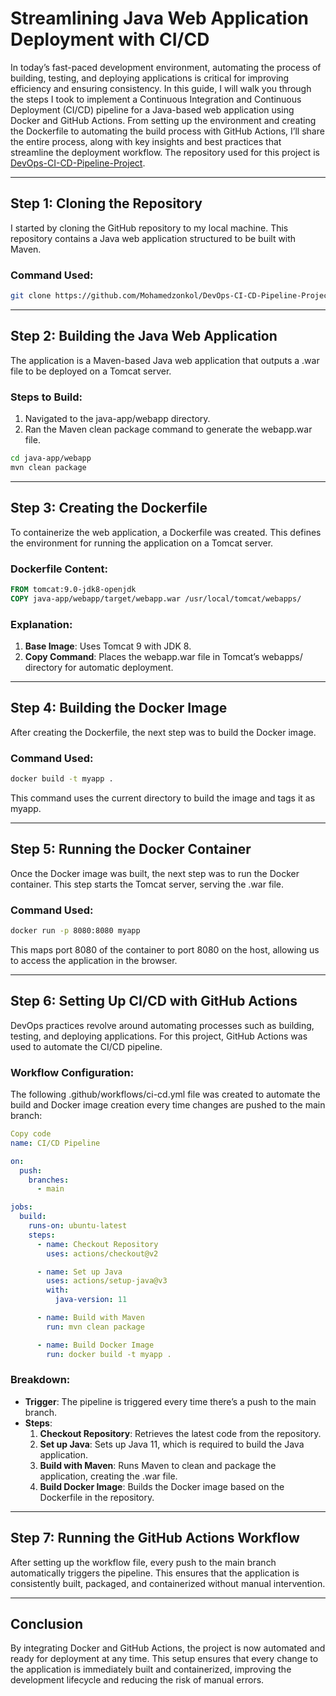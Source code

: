 # Streamlining Java Web Application Deployment with CI/CD

In today’s fast-paced development environment, automating the process of building, testing, and deploying applications is critical for improving efficiency and ensuring consistency. In this guide, I will walk you through the steps I took to implement a Continuous Integration and Continuous Deployment (CI/CD) pipeline for a Java-based web application using Docker and GitHub Actions. From setting up the environment and creating the Dockerfile to automating the build process with GitHub Actions, I’ll share the entire process, along with key insights and best practices that streamline the deployment workflow. The repository used for this project is [DevOps-CI-CD-Pipeline-Project](https://github.com/Mohamedzonkol/DevOps-CI-CD-Pipeline-Project).

***

## Step 1: Cloning the Repository

I started by cloning the GitHub repository to my local machine. This repository contains a Java web application structured to be built with Maven.

### Command Used:
```bash
git clone https://github.com/Mohamedzonkol/DevOps-CI-CD-Pipeline-Project.git
```
***

## Step 2: Building the Java Web Application
The application is a Maven-based Java web application that outputs a .war file to be deployed on a Tomcat server.

### Steps to Build:
1. Navigated to the java-app/webapp directory.
2. Ran the Maven clean package command to generate the webapp.war file.
```bash
cd java-app/webapp
mvn clean package
```
***

## Step 3: Creating the Dockerfile
To containerize the web application, a Dockerfile was created. This defines the environment for running the application on a Tomcat server.

### Dockerfile Content:
```Dockerfile
FROM tomcat:9.0-jdk8-openjdk
COPY java-app/webapp/target/webapp.war /usr/local/tomcat/webapps/
```

### Explanation:
1. **Base Image**: Uses Tomcat 9 with JDK 8.
2. **Copy Command**: Places the webapp.war file in Tomcat’s webapps/ directory for automatic deployment.

***


## Step 4: Building the Docker Image
After creating the Dockerfile, the next step was to build the Docker image.

### Command Used:
```bash
docker build -t myapp .
```
This command uses the current directory to build the image and tags it as myapp.

***

## Step 5: Running the Docker Container
Once the Docker image was built, the next step was to run the Docker container. This step starts the Tomcat server, serving the .war file.

### Command Used:
```bash
docker run -p 8080:8080 myapp
```
This maps port 8080 of the container to port 8080 on the host, allowing us to access the application in the browser.

***

## Step 6: Setting Up CI/CD with GitHub Actions
DevOps practices revolve around automating processes such as building, testing, and deploying applications. For this project, GitHub Actions was used to automate the CI/CD pipeline.

### Workflow Configuration:
The following .github/workflows/ci-cd.yml file was created to automate the build and Docker image creation every time changes are pushed to the main branch:
```yaml
Copy code
name: CI/CD Pipeline

on:
  push:
    branches:
      - main

jobs:
  build:
    runs-on: ubuntu-latest
    steps:
      - name: Checkout Repository
        uses: actions/checkout@v2

      - name: Set up Java
        uses: actions/setup-java@v3
        with:
          java-version: 11

      - name: Build with Maven
        run: mvn clean package

      - name: Build Docker Image
        run: docker build -t myapp .
```

### Breakdown:
- **Trigger**: The pipeline is triggered every time there’s a push to the main branch.
- **Steps**:
  1. **Checkout Repository**: Retrieves the latest code from the repository.
  2. **Set up Java**: Sets up Java 11, which is required to build the Java application.
  3. **Build with Maven**: Runs Maven to clean and package the application, creating the .war file.
  4. **Build Docker Image**: Builds the Docker image based on the Dockerfile in the repository.

***

## Step 7: Running the GitHub Actions Workflow
After setting up the workflow file, every push to the main branch automatically triggers the pipeline. This ensures that the application is consistently built, packaged, and containerized without manual intervention.

***

## Conclusion
By integrating Docker and GitHub Actions, the project is now automated and ready for deployment at any time. This setup ensures that every change to the application is immediately built and containerized, improving the development lifecycle and reducing the risk of manual errors.

